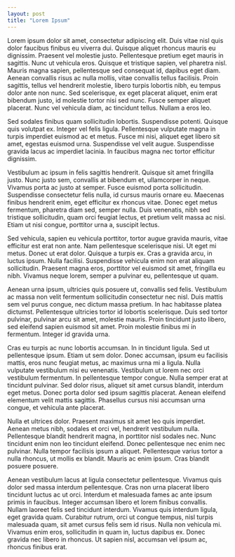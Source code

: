```yaml
---
layout: post
title: "Lorem Ipsum"
---
```


Lorem ipsum dolor sit amet, consectetur adipiscing elit. Duis vitae nisl quis dolor faucibus finibus eu viverra dui. Quisque aliquet rhoncus mauris eu dignissim. Praesent vel molestie justo. Pellentesque pretium eget mauris in sagittis. Nunc ut vehicula eros. Quisque et tristique sapien, vel pharetra nisl. Mauris magna sapien, pellentesque sed consequat id, dapibus eget diam. Aenean convallis risus ac nulla mollis, vitae convallis tellus facilisis. Proin sagittis, tellus vel hendrerit molestie, libero turpis lobortis nibh, eu tempus dolor ante non nunc. Sed scelerisque, ex eget placerat aliquet, enim erat bibendum justo, id molestie tortor nisi sed nunc. Fusce semper aliquet placerat. Nunc vel vehicula diam, ac tincidunt tellus. Nullam a eros leo.

Sed sodales finibus quam sollicitudin lobortis. Suspendisse potenti. Quisque quis volutpat ex. Integer vel felis ligula. Pellentesque vulputate magna in turpis imperdiet euismod ac et metus. Fusce mi nisi, aliquet eget libero sit amet, egestas euismod urna. Suspendisse vel velit augue. Suspendisse gravida lacus ac imperdiet lacinia. In faucibus magna nec tortor efficitur dignissim.

Vestibulum ac ipsum in felis sagittis hendrerit. Quisque sit amet fringilla justo. Nunc justo sem, convallis at bibendum et, ullamcorper in neque. Vivamus porta ac justo at semper. Fusce euismod porta sollicitudin. Suspendisse consectetur felis nulla, id cursus mauris ornare eu. Maecenas finibus hendrerit enim, eget efficitur ex rhoncus vitae. Donec eget metus fermentum, pharetra diam sed, semper nulla. Duis venenatis, nibh sed tristique sollicitudin, quam orci feugiat lectus, et pretium velit massa ac nisi. Etiam ut nisi congue, porttitor urna a, suscipit lectus.

Sed vehicula, sapien eu vehicula porttitor, tortor augue gravida mauris, vitae efficitur est erat non ante. Nam pellentesque scelerisque nisi. Ut eget mi metus. Donec ut erat dolor. Quisque a turpis ex. Cras a gravida arcu, in luctus ipsum. Nulla facilisi. Suspendisse vehicula enim non erat aliquam sollicitudin. Praesent magna eros, porttitor vel euismod sit amet, fringilla eu nibh. Vivamus neque lorem, semper a pulvinar eu, pellentesque ut quam.

Aenean urna ipsum, ultricies quis posuere ut, convallis sed felis. Vestibulum ac massa non velit fermentum sollicitudin consectetur nec nisl. Duis mattis sem vel purus congue, nec dictum massa pretium. In hac habitasse platea dictumst. Pellentesque ultricies tortor id lobortis scelerisque. Duis sed tortor pulvinar, pulvinar arcu sit amet, molestie mauris. Proin tincidunt justo libero, sed eleifend sapien euismod sit amet. Proin molestie finibus mi in fermentum. Integer id gravida urna.

Cras eu turpis ac nunc lobortis accumsan. In in tincidunt ligula. Sed ut pellentesque ipsum. Etiam ut sem dolor. Donec accumsan, ipsum eu facilisis mattis, eros nunc feugiat metus, ac maximus urna mi a ligula. Nulla vulputate vestibulum nisi eu venenatis. Vestibulum ut lorem nec orci vestibulum fermentum. In pellentesque tempor congue. Nulla semper erat at tincidunt pulvinar. Sed dolor risus, aliquet sit amet cursus blandit, interdum eget metus. Donec porta dolor sed ipsum sagittis placerat. Aenean eleifend elementum velit mattis sagittis. Phasellus cursus nisi accumsan urna congue, et vehicula ante placerat.

Nulla et ultrices dolor. Praesent maximus sit amet leo quis imperdiet. Aenean metus nibh, sodales et orci vel, hendrerit vestibulum nulla. Pellentesque blandit hendrerit magna, in porttitor nisl sodales nec. Nunc tincidunt enim non leo tincidunt eleifend. Donec pellentesque nec enim nec pulvinar. Nulla tempor facilisis ipsum a aliquet. Pellentesque varius tortor a nulla rhoncus, ut mollis ex blandit. Mauris ac enim ipsum. Cras blandit posuere posuere.

Aenean vestibulum lacus at ligula consectetur pellentesque. Vivamus quis dolor sed massa interdum pellentesque. Cras non urna placerat libero tincidunt luctus ac ut orci. Interdum et malesuada fames ac ante ipsum primis in faucibus. Integer accumsan libero et lorem finibus convallis. Nullam laoreet felis sed tincidunt interdum. Vivamus quis interdum ligula, eget gravida quam. Curabitur rutrum, orci ut congue tempus, nisl turpis malesuada quam, sit amet cursus felis sem id risus. Nulla non vehicula mi. Vivamus enim eros, sollicitudin in quam in, luctus dapibus ex. Donec gravida nec libero in rhoncus. Ut sapien nisl, accumsan vel ipsum ac, rhoncus finibus erat.
